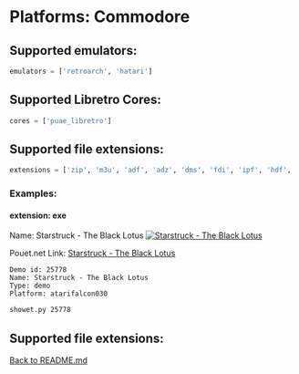 # Platforms: Commodore

## Supported emulators:

```python
emulators = ['retroarch', 'hatari']
```

## Supported Libretro Cores:

```python
cores = ['puae_libretro']
```

## Supported file extensions:

```python
extensions = ['zip', 'm3u', 'adf', 'adz', 'dms', 'fdi', 'ipf', 'hdf', 'hdz', 'lha', 'tga', 'slave', 'info', 'cue', 'ccd', 'nrg', 'mds', 'iso', 'chd', 'uae', '7z', 'rp9', 'exe', 'run']
```

### Examples:

#### extension: exe

Name: Starstruck - The Black Lotus
[![Starstruck - The Black Lotus](https://img.youtube.com/vi/eqnZH7Pa3vo/0.jpg)](https://www.youtube.com/watch?v=eqnZH7Pa3vo)

Pouet.net Link:
[Starstruck - The Black Lotus](https://www.pouet.net/prod.php?which=25778)

```
Demo id: 25778
Name: Starstruck - The Black Lotus
Type: demo
Platform: atarifalcon030
```

```bash
showet.py 25778
```

## Supported file extensions:

[Back to README.md](README.md)
